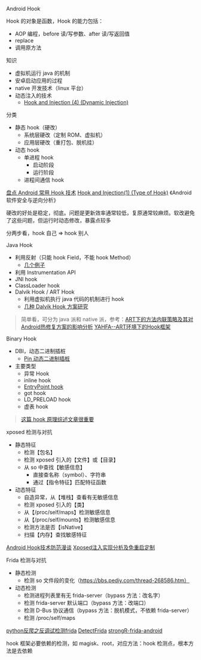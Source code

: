 Android Hook

Hook 的对象是函数，Hook 的能力包括：

- AOP 编程，before 读/写参数、after 读/写返回值
- replace
- 调用原方法


知识

- 虚拟机运行 java 的机制
- 安卓启动应用的过程
- native 开发技术（linux 平台）
- 动态注入的技术
  - [Hook and Injection (4) (Dynamic Injection)](https://www.programmersought.com/article/60576015375/)


分类

- 静态 hook（硬改）
  - 系统层硬改（定制 ROM、虚拟机）
  - 应用层硬改（重打包、脱机挂）
- 动态 hook
  - 单进程 hook
    - 启动阶段
    - 运行阶段
  - 进程间通信 hook

[盘点 Android 常用 Hook 技术](https://zhuanlan.zhihu.com/p/109157321)
[Hook and Injection(1) (Type of Hook)](https://www.programmersought.com/article/84755060197/)
《Android 软件安全与逆向分析》

硬改的好处是稳定，彻底。问题是更新效率通常较低，复原通常较麻烦。软改避免了这些问题，但运行时动态修改，暴露点较多

分两步看，hook 自己 => hook 别人


Java Hook
- 利用反射（只能 hook Field，不能 hook Method）
    - [几个例子](https://blog.csdn.net/gdutxiaoxu/article/details/81459830)
- 利用 Instrumentation API
- JNI hook
- ClassLoader hook
- Dalvik Hook / ART Hook
  - 利用虚拟机执行 java 代码的机制进行 hook
  - [几种 Dalvik Hook 方案研究](https://blog.csdn.net/wyzzgo/article/details/53706685)

> 简单看，可分为 java 派和 native 派，参考：[ART下的方法内联策略及其对Android热修复方案的影响分析](https://github.com/WeMobileDev/article/blob/master/ART%E4%B8%8B%E7%9A%84%E6%96%B9%E6%B3%95%E5%86%85%E8%81%94%E7%AD%96%E7%95%A5%E5%8F%8A%E5%85%B6%E5%AF%B9Android%E7%83%AD%E4%BF%AE%E5%A4%8D%E6%96%B9%E6%A1%88%E7%9A%84%E5%BD%B1%E5%93%8D%E5%88%86%E6%9E%90.md)
> [YAHFA--ART环境下的Hook框架](http://rk700.github.io/2017/03/30/YAHFA-introduction/)

Binary Hook
- DBI，动态二进制插桩
  - [Pin 动态二进制插桩](https://www.bookstack.cn/read/CTF-All-In-One/doc-5.2.1_pin.md)
- 主要类型
  - 异常 Hook
  - inline hook
  - [EntryPoint hook](https://zhuanlan.zhihu.com/p/59385335)
  - got hook
  - LD_PRELOAD hook
  - 虚表 hook


> [这篇 hook 原理综述文章很重要](https://weishu.me/2017/11/23/dexposed-on-art/)


xposed 检测与对抗

- 静态特征
  - 检测【包名】
  - 检测 xposed 引入的【文件】或【目录】
  - 从 so 中查找【敏感信息】
    - 直接查名称（symbol）、字符串
    - 通过【指令特征】匹配特征函数
- 动态特征
  - 自造异常，从【堆栈】查看有无敏感信息
  - 检测 xposed 引入的【类】
  - 从【/proc/self/maps】检测敏感信息
  - 从【/proc/self/mounts】检测敏感信息
  - 检测方法是否【isNative】
  - 扫描【内存】查找敏感特征

[Android Hook技术防范漫谈](https://tech.meituan.com/2018/02/02/android-anti-hooking.html)
[Xposed注入实现分析及免重启定制](https://bbs.pediy.com/thread-223713.htm)


Frida 检测与对抗

- 静态检测
  - 检测 so 文件段的变化（https://bbs.pediy.com/thread-268586.htm）
- 动态检测
  - 检测进程列表里有无 frida-server（bypass 方法：改名字）
  - 检测 frida-server 默认端口（bypass 方法：改端口）
  - 检测 D-Bus 协议通信（bypass 方法：脱机模式，不依赖 frida-server）
  - 检测 /proc/self/maps

[python反爬之反调试检测frida](https://www.cnblogs.com/Eeyhan/p/13458549.html)
[DetectFrida](https://github.com/darvincisec/DetectFrida)
[strongR-frida-android](https://github.com/hluwa/strongR-frida-android)

hook 框架必要依赖的检测，如 magisk、root，对应方法：hook 检测点，根本方法是去依赖
